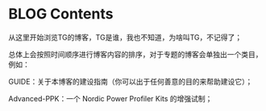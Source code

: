 # BLOG Contents

从这里开始浏览TG的博客，TG是谁，我也不知道，为啥叫TG，不记得了；

总体上会按照时间顺序进行博客内容的排序，对于专题的博客会单独出一个类目，例如：

GUIDE：关于本博客的建设指南（你可以出于任何善意的目的来帮助建设它）；

Advanced-PPK：一个 Nordic Power Profiler Kits 的增强试制；